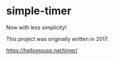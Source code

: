 # simple-timer

Now with less simplicity!

This project was originally written in 2017.

<https://hellomouse.net/timer/>
